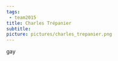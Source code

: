 ```yaml
---
tags:
 - team2015
title: Charles Trépanier
subtitle: 
picture: pictures/charles_trepanier.png
---
```


gay
